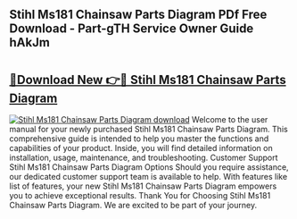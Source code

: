 ## Stihl Ms181 Chainsaw Parts Diagram PDf Free Download - Part-gTH Service Owner Guide hAkJm

# <h2><a href="http://dfimq2k.blite.top/?on=Stihl+Ms181+Chainsaw+Parts+Diagram">🔗Download New 👉🔴 Stihl Ms181 Chainsaw Parts Diagram</a></h2>

[![Stihl Ms181 Chainsaw Parts Diagram download](https://i.imgur.com/lujVjoI.png)](http://dfimq2k.blite.top/?on=Stihl+Ms181+Chainsaw+Parts+Diagram)
Welcome to the user manual for your newly purchased Stihl Ms181 Chainsaw Parts Diagram. This comprehensive guide is intended to help you master the functions and capabilities of your product. Inside, you will find detailed information on installation, usage, maintenance, and troubleshooting. Customer Support Stihl Ms181 Chainsaw Parts Diagram Options Should you require assistance, our dedicated customer support team is available to help. With features like list of features, your new Stihl Ms181 Chainsaw Parts Diagram empowers you to achieve exceptional results. Thank You for Choosing Stihl Ms181 Chainsaw Parts Diagram. We are excited to be part of your journey.
